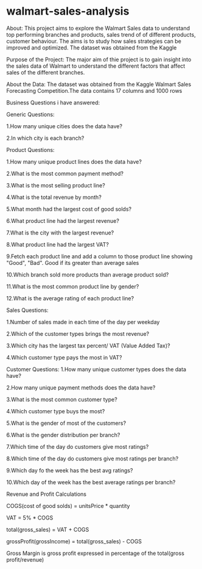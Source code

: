 # walmart-sales-analysis

About:
This project aims to explore the Walmart Sales data to understand top performing branches and products, sales trend of of different products, customer behaviour. The aims is to study how sales strategies can be improved and optimized. The dataset was obtained from the Kaggle

Purpose of the Project:
The major aim of thie project is to gain insight into the sales data of Walmart to understand the different factors that affect sales of the different branches.

About the Data:
The dataset was obtained from the Kaggle Walmart Sales Forecasting Competition.The data contains 17 columns and 1000 rows

Business Questions i have answered:

Generic Questions:

1.How many unique cities does the data have?

2.In which city is each branch?

Product Questions:

1.How many unique product lines does the data have?

2.What is the most common payment method?

3.What is the most selling product line?

4.What is the total revenue by month?

5.What month had the largest cost of good solds?

6.What product line had the largest revenue?

7.What is the city with the largest revenue?

8.What product line had the largest VAT?

9.Fetch each product line and add a column to those product line showing "Good", "Bad". Good if its greater than average sales

10.Which branch sold more products than average product sold?

11.What is the most common product line by gender?

12.What is the average rating of each product line?

Sales Questions:

1.Number of sales made in each time of the day per weekday

2.Which of the customer types brings the most revenue?

3.Which city has the largest tax percent/ VAT (Value Added Tax)?

4.Which customer type pays the most in VAT?

Customer Questions:
1.How many unique customer types does the data have?

2.How many unique payment methods does the data have?

3.What is the most common customer type?

4.Which customer type buys the most?

5.What is the gender of most of the customers?

6.What is the gender distribution per branch?

7.Which time of the day do customers give most ratings?

8.Which time of the day do customers give most ratings per branch?

9.Which day fo the week has the best avg ratings?

10.Which day of the week has the best average ratings per branch?

Revenue and Profit Calculations

COGS(cost of good solds) = unitsPrice * quantity

VAT = 5% * COGS

total(gross_sales) = VAT + COGS

grossProfit(grossIncome) = total(gross_sales) - COGS

Gross Margin is gross profit expressed in percentage of the total(gross profit/revenue)




